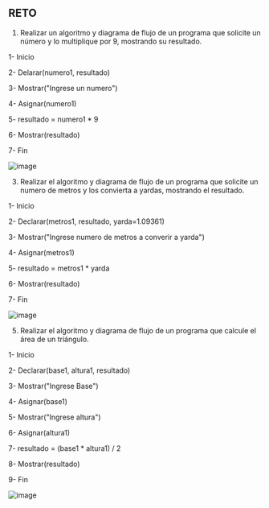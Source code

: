## RETO
1. Realizar un algoritmo y diagrama de flujo de un programa que solicite un número y lo multiplique por 9, mostrando su resultado.

1- Inicio

2- Delarar(numero1, resultado)

3- Mostrar("Ingrese un numero")

4- Asignar(numero1)

5- resultado = numero1 * 9

6- Mostrar(resultado) 

7- Fin

![image](https://user-images.githubusercontent.com/102439883/160947624-407c6235-82c3-497f-b8de-bb877bd2b4ca.png)


3. Realizar el algoritmo y diagrama de flujo de un programa que solicite un numero de metros y los convierta a yardas, mostrando el resultado.

1- Inicio

2- Declarar(metros1, resultado, yarda=1.09361)

3- Mostrar("Ingrese numero de metros a converir a yarda")

4- Asignar(metros1)

5- resultado = metros1 * yarda

6- Mostrar(resultado)

7- Fin

![image](https://user-images.githubusercontent.com/102439883/160949199-64a44aa6-00a2-4447-ba8d-34785c125337.png)


5. Realizar el algoritmo y diagrama de flujo de un programa que calcule el área de un triángulo.

1- Inicio

2- Declarar(base1, altura1, resultado)

3- Mostrar("Ingrese Base")

4- Asignar(base1)

5- Mostrar("Ingrese altura")

6- Asignar(altura1)

7- resultado = (base1 * altura1) / 2

8- Mostrar(resultado)

9- Fin

![image](https://user-images.githubusercontent.com/102439883/160950158-f1f10cfa-62c6-4aa4-96bd-1c888fe65108.png)

